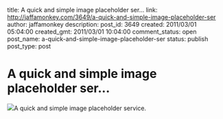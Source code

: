 title: A quick and simple image placeholder ser...
link: http://jaffamonkey.com/3649/a-quick-and-simple-image-placeholder-ser
author: jaffamonkey
description: 
post_id: 3649
created: 2011/03/01 05:04:00
created_gmt: 2011/03/01 10:04:00
comment_status: open
post_name: a-quick-and-simple-image-placeholder-ser
status: publish
post_type: post

# A quick and simple image placeholder ser...

![](http://placehold.it/150x100)A quick and simple image placeholder service.